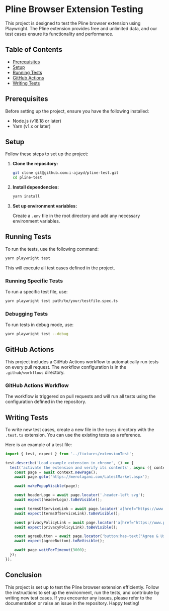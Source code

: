 # Pline Browser Extension Testing

This project is designed to test the Pline browser extension using Playwright. The Pline extension provides free and unlimited data, and our test cases ensure its functionality and performance.

## Table of Contents

- [Prerequisites](#prerequisites)
- [Setup](#setup)
- [Running Tests](#running-tests)
- [GitHub Actions](#github-actions)
- [Writing Tests](#writing-tests)

## Prerequisites

Before setting up the project, ensure you have the following installed:

- Node.js (v18.18 or later)
- Yarn (v1.x or later)

## Setup

Follow these steps to set up the project:

1. **Clone the repository:**

   ```bash
   git clone git@github.com:i-ajayd/pline-test.git
   cd pline-test
   ```

2. **Install dependencies:**

   ```bash
   yarn install
   ```

3. **Set up environment variables:**

   Create a `.env` file in the root directory and add any necessary environment variables.

## Running Tests

To run the tests, use the following command:

```bash
yarn playwright test
```

This will execute all test cases defined in the project.

### Running Specific Tests

To run a specific test file, use:

```bash
yarn playwright test path/to/your/testfile.spec.ts
```

### Debugging Tests

To run tests in debug mode, use:

```bash
yarn playwright test --debug
```

## GitHub Actions

This project includes a GitHub Actions workflow to automatically run tests on every pull request. The workflow configuration is in the `.github/workflows` directory.

### GitHub Actions Workflow

The workflow is triggered on pull requests and will run all tests using the configuration defined in the repository.

## Writing Tests

To write new test cases, create a new file in the `tests` directory with the `.test.ts` extension. You can use the existing tests as a reference.

Here is an example of a test file:

```typescript
import { test, expect } from '../fixtures/extensionTest';

test.describe('Load example extension in chrome', () => {
  test('activate the extension and verify its contents', async ({ context, makePopupVisible }) => {
    const page = await context.newPage();
    await page.goto('https://merolagani.com/LatestMarket.aspx');

    await makePopupVisible(page);

    const headerLogo = await page.locator('.header-left svg');
    await expect(headerLogo).toBeVisible();

    const termsOfServiceLink = await page.locator('a[href="https://www.pline.io/tos"]');
    await expect(termsOfServiceLink).toBeVisible();

    const privacyPolicyLink = await page.locator('a[href="https://www.pline.io/privacy-policy"]');
    await expect(privacyPolicyLink).toBeVisible();

    const agreeButton = await page.locator('button:has-text("Agree & Use Pline")');
    await expect(agreeButton).toBeVisible();

    await page.waitForTimeout(3000);
  });
});
```

## Conclusion

This project is set up to test the Pline browser extension efficiently. Follow the instructions to set up the environment, run the tests, and contribute by writing new test cases. If you encounter any issues, please refer to the documentation or raise an issue in the repository. Happy testing!
